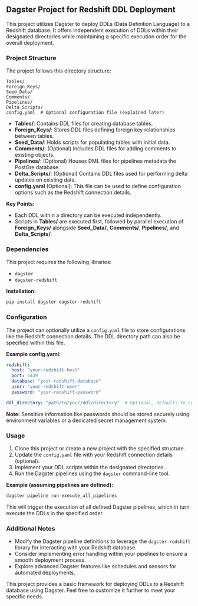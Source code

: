 ## Dagster Project for Redshift DDL Deployment

This project utilizes Dagster to deploy DDLs (Data Definition Language) to a Redshift database. It offers independent execution of DDLs within their designated directories while maintaining a specific execution order for the overall deployment.

### Project Structure

The project follows this directory structure:

```
Tables/
Foreign_Keys/
Seed_Data/
Comments/
Pipelines/
Delta_Scripts/
config.yaml  # Optional configuration file (explained later)
```

- **Tables/**: Contains DDL files for creating database tables.
- **Foreign_Keys/**: Stores DDL files defining foreign key relationships between tables.
- **Seed_Data/**: Holds scripts for populating tables with initial data.
- **Comments/**: (Optional) Includes DDL files for adding comments to existing objects.
- **Pipelines/**: (Optional) Houses DML files for pipelines metadata the PostGre database.
- **Delta_Scripts/**: (Optional) Contains DDL files used for performing delta updates on existing data.
- **config.yaml** (Optional): This file can be used to define configuration options such as the Redshift connection details.

**Key Points:**

- Each DDL within a directory can be executed independently.
- Scripts in **Tables/** are executed first, followed by parallel execution of **Foreign_Keys/** alongside **Seed_Data/**, **Comments/**, **Pipelines/**, and **Delta_Scripts/**.

### Dependencies

This project requires the following libraries:

- `dagster`
- `dagster-redshift`

**Installation:**

```bash
pip install dagster dagster-redshift
```

### Configuration

The project can optionally utilize a `config.yaml` file to store configurations like the Redshift connection details.  The DDL directory path can also be specified within this file.

**Example config.yaml:**

```yaml
redshift:
  host: "your-redshift-host"
  port: 5439
  database: "your-redshift-database"
  user: "your-redshift-user"
  password: "your-redshift-password"

ddl_directory: "path/to/your/ddl/directory"  # Optional, defaults to current directory
```

**Note:** Sensitive information like passwords should be stored securely using environment variables or a dedicated secret management system.

### Usage

1. Clone this project or create a new project with the specified structure.
2. Update the `config.yaml` file with your Redshift connection details (optional).
3. Implement your DDL scripts within the designated directories.
4. Run the Dagster pipelines using the `dagster` command-line tool.

**Example (assuming pipelines are defined):**

```bash
dagster pipeline run execute_all_pipelines
```

This will trigger the execution of all defined Dagster pipelines, which in turn execute the DDLs in the specified order.

### Additional Notes

- Modify the Dagster pipeline definitions to leverage the `dagster-redshift` library for interacting with your Redshift database.
- Consider implementing error handling within your pipelines to ensure a smooth deployment process.
- Explore advanced Dagster features like schedules and sensors for automated deployments.

This project provides a basic framework for deploying DDLs to a Redshift database using Dagster. Feel free to customize it further to meet your specific needs.
